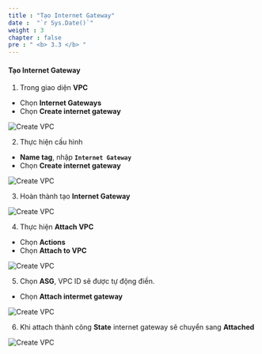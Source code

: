 ```yaml
---
title : "Tạo Internet Gateway"
date :  "`r Sys.Date()`" 
weight : 3 
chapter : false
pre : " <b> 3.3 </b> "
---
```


#### Tạo Internet Gateway

1. Trong giao diện **VPC**

- Chọn **Internet Gateways**
- Chọn **Create internet gateway**

![Create VPC](/images/3-Prerequiste/3.2-igwandroutetable/0001-igwandroutetable.png?featherlight=false&width=90pc)

2. Thực hiện cấu hình

- **Name tag**, nhập **```Internet Gateway```**
- Chọn **Create internet gateway**

![Create VPC](/images/3-Prerequiste/3.2-igwandroutetable/0002-igwandroutetable.png?featherlight=false&width=90pc)

3. Hoàn thành tạo **Internet Gateway**

![Create VPC](/images/3-Prerequiste/3.2-igwandroutetable/0003-igwandroutetable.png?featherlight=false&width=90pc)

4. Thực hiện **Attach VPC**

- Chọn **Actions**
- Chọn **Attach to VPC**

![Create VPC](/images/3-Prerequiste/3.2-igwandroutetable/0004-igwandroutetable.png?featherlight=false&width=90pc)

5. Chọn **ASG**, VPC ID sẽ được tự động điền.

- Chọn **Attach intermet gateway**

![Create VPC](/images/3-Prerequiste/3.2-igwandroutetable/0005-igwandroutetable.png?featherlight=false&width=90pc)

6. Khi attach thành công **State** internet gateway sẽ chuyển sang **Attached**

![Create VPC](/images/3-Prerequiste/3.2-igwandroutetable/0006-igwandroutetable.png?featherlight=false&width=90pc)


